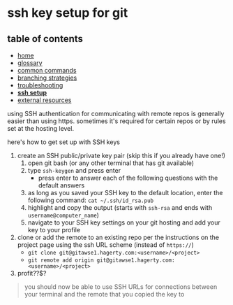 # ssh key setup for git

## table of contents
* [home](README.md)
* [glossary](glossary.md)
* [common commands](common_commands.md)
* [branching strategies](branching_strategies.md)
* [troubleshooting](troubleshooting.md)
* **[ssh setup](ssh_setup.md)**
* [external resources](README.md#external-resources)



using SSH authentication for communicating with remote repos is generally easier than using https. sometimes it's required for certain repos or by rules set at the hosting level.

here's how to get set up with SSH keys

1. create an SSH public/private key pair (skip this if you already have one!)
    1. open git bash (or any other terminal that has git available)
    1. type `ssh-keygen` and press enter
        * press enter to answer each of the following questions with the default answers
    1. as long as you saved your SSH key to the default location, enter the following command: `cat ~/.ssh/id_rsa.pub`
    1. highlight and copy the output (starts with `ssh-rsa` and ends with `username@computer_name`)
    1. navigate to your SSH key settings on your git hosting and add your key to your profile
1. clone or add the remote to an existing repo per the instructions on the project page using the ssh URL scheme (instead of `https://`)
    * `git clone git@gitawse1.hagerty.com:<username>/<project>`
    * `git remote add origin git@gitawse1.hagerty.com:<username>/<project>`
1. profit??$?

> you should now be able to use SSH URLs for connections between your terminal and the remote that you copied the key to
